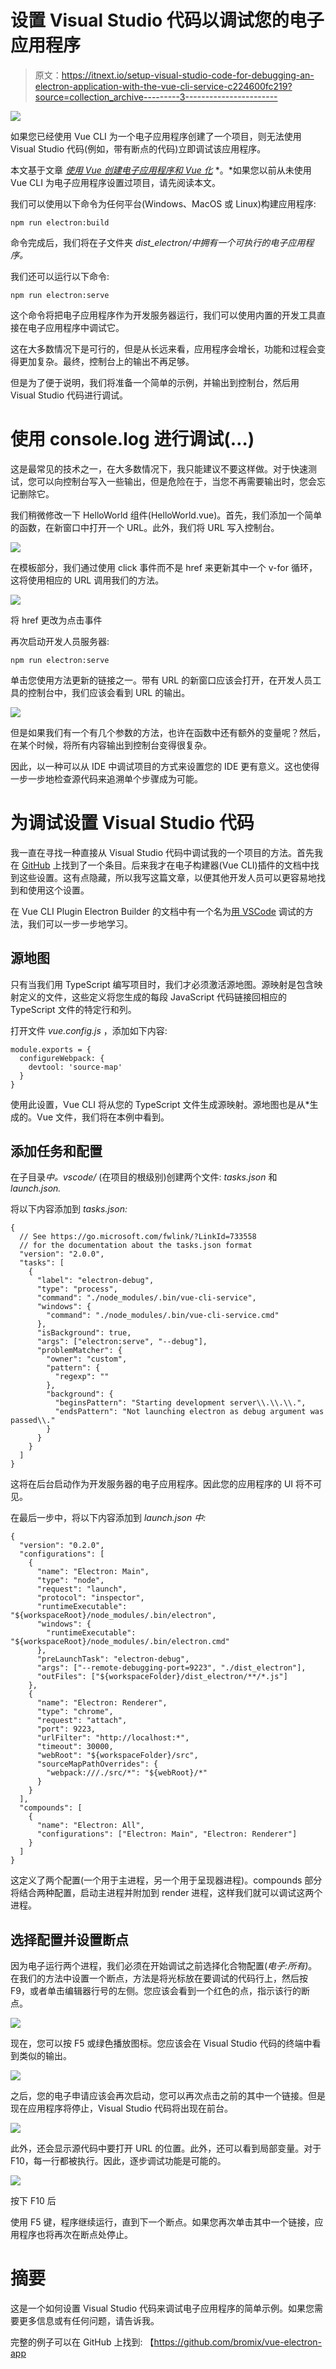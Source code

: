 # 设置 Visual Studio 代码以调试您的电子应用程序

> 原文：<https://itnext.io/setup-visual-studio-code-for-debugging-an-electron-application-with-the-vue-cli-service-c224600fc219?source=collection_archive---------3----------------------->

![](img/60177eab947c82035c637d4845b7c224.png)

如果您已经使用 Vue CLI 为一个电子应用程序创建了一个项目，则无法使用 Visual Studio 代码(例如，带有断点的代码)立即调试该应用程序。

本文基于文章 [*使用 Vue 创建电子应用程序和 Vue 化*](/electron-application-with-vue-js-and-vuetify-f2a1f9c749b8) *。*如果您以前从未使用 Vue CLI 为电子应用程序设置过项目，请先阅读本文。

我们可以使用以下命令为任何平台(Windows、MacOS 或 Linux)构建应用程序:

```
npm run electron:build
```

命令完成后，我们将在子文件夹 *dist_electron/中拥有一个可执行的电子应用程序。*

我们还可以运行以下命令:

```
npm run electron:serve
```

这个命令将把电子应用程序作为开发服务器运行，我们可以使用内置的开发工具直接在电子应用程序中调试它。

这在大多数情况下是可行的，但是从长远来看，应用程序会增长，功能和过程会变得更加复杂。最终，控制台上的输出不再足够。

但是为了便于说明，我们将准备一个简单的示例，并输出到控制台，然后用 Visual Studio 代码进行调试。

# 使用 console.log 进行调试(…)

这是最常见的技术之一，在大多数情况下，我只能建议不要这样做。对于快速测试，您可以向控制台写入一些输出，但是危险在于，当您不再需要输出时，您会忘记删除它。

我们稍微修改一下 HelloWorld 组件(HelloWorld.vue)。首先，我们添加一个简单的函数，在新窗口中打开一个 URL。此外，我们将 URL 写入控制台。

![](img/5ed86698e2849fc4c6705847e3c3ad37.png)

在模板部分，我们通过使用 click 事件而不是 href 来更新其中一个 v-for 循环，这将使用相应的 URL 调用我们的方法。

![](img/399cd523937f147d78d369dfc2565ca7.png)

将 href 更改为点击事件

再次启动开发人员服务器:

```
npm run electron:serve
```

单击您使用方法更新的链接之一。带有 URL 的新窗口应该会打开，在开发人员工具的控制台中，我们应该会看到 URL 的输出。

![](img/b6115b01df1ab8912177b0a0096e7a51.png)

但是如果我们有一个有几个参数的方法，也许在函数中还有额外的变量呢？然后，在某个时候，将所有内容输出到控制台变得很复杂。

因此，以一种可以从 IDE 中调试项目的方式来设置您的 IDE 更有意义。这也使得一步一步地检查源代码来追溯单个步骤成为可能。

# 为调试设置 Visual Studio 代码

我一直在寻找一种直接从 Visual Studio 代码中调试我的一个项目的方法。首先我在 [GitHub](https://github.com/nklayman/vue-cli-plugin-electron-builder/issues/80#issuecomment-572066368) 上找到了一个条目。后来我才在电子构建器(Vue CLI)插件的文档中找到这些设置。这有点隐藏，所以我写这篇文章，以便其他开发人员可以更容易地找到和使用这个设置。

在 Vue CLI Plugin Electron Builder 的文档中有一个名为[用 VSCode](https://nklayman.github.io/vue-cli-plugin-electron-builder/guide/recipes.html#debugging-with-vscode) 调试的方法，我们可以一步一步地学习。

## 源地图

只有当我们用 TypeScript 编写项目时，我们才必须激活源地图。源映射是包含映射定义的文件，这些定义将您生成的每段 JavaScript 代码链接回相应的 TypeScript 文件的特定行和列。

打开文件 *vue.config.js* ，添加如下内容:

```
module.exports = {
  configureWebpack: {
    devtool: 'source-map'
  }
}
```

使用此设置，Vue CLI 将从您的 TypeScript 文件生成源映射。源地图也是从*生成的。Vue 文件，我们将在本例中看到。

## 添加任务和配置

在子目录*中。vscode/* (在项目的根级别)创建两个文件: *tasks.json* 和 *launch.json.*

将以下内容添加到 *tasks.json:*

```
{
  // See https://go.microsoft.com/fwlink/?LinkId=733558
  // for the documentation about the tasks.json format
  "version": "2.0.0",
  "tasks": [
    {
      "label": "electron-debug",
      "type": "process",
      "command": "./node_modules/.bin/vue-cli-service",
      "windows": {
        "command": "./node_modules/.bin/vue-cli-service.cmd"
      },
      "isBackground": true,
      "args": ["electron:serve", "--debug"],
      "problemMatcher": {
        "owner": "custom",
        "pattern": {
          "regexp": ""
        },
        "background": {
          "beginsPattern": "Starting development server\\.\\.\\.",
          "endsPattern": "Not launching electron as debug argument was passed\\."
        }
      }
    }
  ]
}
```

这将在后台启动作为开发服务器的电子应用程序。因此您的应用程序的 UI 将不可见。

在最后一步中，将以下内容添加到 *launch.json 中:*

```
{
  "version": "0.2.0",
  "configurations": [
    {
      "name": "Electron: Main",
      "type": "node",
      "request": "launch",
      "protocol": "inspector",
      "runtimeExecutable": "${workspaceRoot}/node_modules/.bin/electron",
      "windows": {
        "runtimeExecutable": "${workspaceRoot}/node_modules/.bin/electron.cmd"
      },
      "preLaunchTask": "electron-debug",
      "args": ["--remote-debugging-port=9223", "./dist_electron"],
      "outFiles": ["${workspaceFolder}/dist_electron/**/*.js"]
    },
    {
      "name": "Electron: Renderer",
      "type": "chrome",
      "request": "attach",
      "port": 9223,
      "urlFilter": "http://localhost:*",
      "timeout": 30000,
      "webRoot": "${workspaceFolder}/src",
      "sourceMapPathOverrides": {
        "webpack:///./src/*": "${webRoot}/*"
      }
    }
  ],
  "compounds": [
    {
      "name": "Electron: All",
      "configurations": ["Electron: Main", "Electron: Renderer"]
    }
  ]
}
```

这定义了两个配置(一个用于主进程，另一个用于呈现器进程)。compounds 部分将结合两种配置，启动主进程并附加到 render 进程，这样我们就可以调试这两个进程。

## 选择配置并设置断点

因为电子运行两个进程，我们必须在开始调试之前选择化合物配置(*电子:所有)*。在我们的方法中设置一个断点，方法是将光标放在要调试的代码行上，然后按 F9，或者单击编辑器行号的左侧。您应该会看到一个红色的点，指示该行的断点。

![](img/38fcc88f3b8f3f987dbd29eb84a24791.png)

现在，您可以按 F5 或绿色播放图标。您应该会在 Visual Studio 代码的终端中看到类似的输出。

![](img/f9dd668d5fc882c073288b72b32c81c7.png)

之后，您的电子申请应该会再次启动，您可以再次点击之前的其中一个链接。但是现在应用程序将停止，Visual Studio 代码将出现在前台。

![](img/3e4c29a8f47ec3f21e5df77c385bec06.png)

此外，还会显示源代码中要打开 URL 的位置。此外，还可以看到局部变量。对于 F10，每一行都被执行。因此，逐步调试功能是可能的。

![](img/e58b077915c5ee68a9f6066e96f23e8c.png)

按下 F10 后

使用 F5 键，程序继续运行，直到下一个断点。如果您再次单击其中一个链接，应用程序也将再次在断点处停止。

# 摘要

这是一个如何设置 Visual Studio 代码来调试电子应用程序的简单示例。如果您需要更多信息或有任何问题，请告诉我。

完整的例子可以在 GitHub 上找到:
【https://github.com/bromix/vue-electron-app 